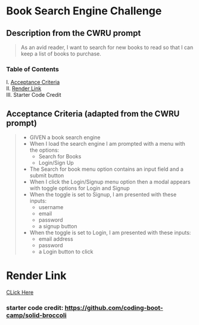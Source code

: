 # Book Search Engine Challenge

## Description from the CWRU prompt
> As an avid reader, I want to search for new books to read so that I can keep a list of books to purchase.

### Table of Contents
I. [Acceptance Criteria](#acceptance-criteria-adapted-from-the-cwru-prompt) <br>
II. [Render Link](#render-link) <br>
III. Starter Code Credit <br>

## Acceptance Criteria (adapted from the CWRU prompt)
> - GIVEN a book search engine
> - When I load the search engine I am prompted with a menu with the options:
>   - Search for Books
>   - Login/Sign Up
> - The Search for book menu option contains an input field and a submit button
> - When I click the Login/Signup menu option then a modal appears with toggle options for Login and Signup
> - When the toggle is set to Signup, I am presented with these inputs:
>   - username
>   - email
>   - password
>   - a signup button
> - When the toggle is set to Login, I am presented with these inputs:
>   - email address
>   - password
>   - a Login button to click
>


# Render Link
[CLick Here](https://book-search-qspa.onrender.com/)


### starter code credit: https://github.com/coding-boot-camp/solid-broccoli